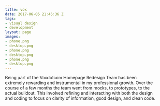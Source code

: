 ```yaml
---
title: vox
date: 2017-06-05 21:45:36 Z
tags:
- visual design
- development
layout: page
images:
- phone.png
- desktop.png
- phone.png
- desktop.png
- phone.png
- desktop.png
---
```


Being part of the Voxdotcom Homepage Redesign Team has been extremely rewarding and instrumental in my professional growth. Over the course of a few months the team went from mocks, to prototypes, to the actual buildout. This involved refining and interacting with both the design and coding to focus on clarity of information, good design, and clean code.